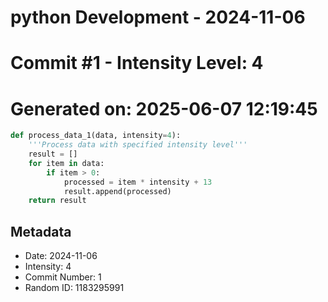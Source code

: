 ﻿# python Development - 2024-11-06
# Commit #1 - Intensity Level: 4
# Generated on: 2025-06-07 12:19:45
```python
def process_data_1(data, intensity=4):
    '''Process data with specified intensity level'''
    result = []
    for item in data:
        if item > 0:
            processed = item * intensity + 13
            result.append(processed)
    return result
```
## Metadata
- Date: 2024-11-06
- Intensity: 4
- Commit Number: 1
- Random ID: 1183295991
